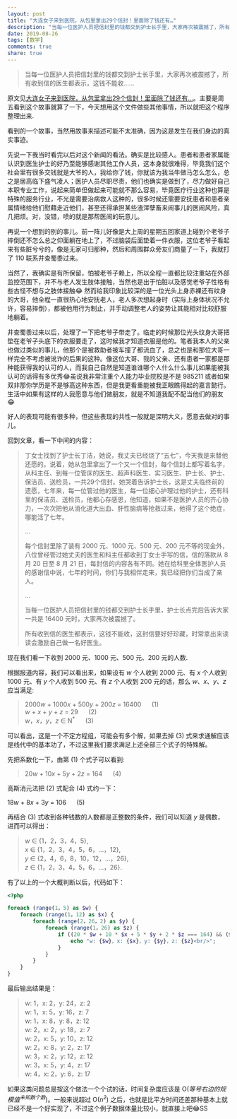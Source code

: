```yaml
---
layout: post
title: "大连女子来到医院，从包里拿出29个信封！里面除了钱还有…"
description: "当每一位医护人员把信封里的钱都交到护士长手里，大家再次被震撼了，所有收到信的医生都表示，这钱不能收……"
date: 2019-08-26
tags: [数学]
comments: true
share: true
---
```


> 当每一位医护人员把信封里的钱都交到护士长手里，大家再次被震撼了，所有收到信的医生都表示，这钱不能收……

原文见[大连女子来到医院，从包里拿出29个信封！里面除了钱还有…](https://mp.weixin.qq.com/s/LpR9JvFLu96NIrxqqbE2aQ)。主要是周五看到这个故事就算了一下，今天想用这个文件做些其他事情，所以就把这个程序整理出来.


看到的一个故事，当然用故事来描述可能不太准确，因为这是发生在我们身边的真实事迹。

先说一下我当时看完以后对这个新闻的看法。确实是比较感人。患者和患者家属能认识到医生护士的好乃至能够感谢其他工作人员，这本身就很难得，毕竟我们这个社会里有很多交钱就是大爷的人，我给你了钱，你就该为我当牛做马怎么怎么，总之是居高临下盛气凌人；医护人员尽职尽责，他们也确实是做到了，尽力做好自己本职专业工作，说起来简单但做起来可能就不那么容易，毕竟医疗行业这种也算是特殊的服务行业，不光是需要治病救人这种的，很多时候还需要安抚患者和患者亲属情绪给他们慰藉走近他们，甚至还得承担某些渣滓孽畜来闹事儿的医闹风险，真几把烦。对，没错，喷的就是那帮医闹的玩意儿。

再说一个想到的别的事儿。前一阵儿好像是大上周的星期五回家道上碰到个老爷子摔倒还不怎么总之仰面躺在地上了，不过脑袋后面垫着一件衣服，这位老爷子看起来有些脏兮兮的，像是无家可归那种，然后和周围群众旁友们商量了一下，我就打了 110 联系井查蜀黍过来。

当然了，我确实是有所保留，怕被老爷子赖上，所以全程一直都比较注重站在外部监控范围下，并不与老人发生肢体接触，当然也是出于怕脏以及感觉老爷子性格有些古怪不想与之肢体接触😂 然而给我印象比较深的是一位光头上身赤裸还有纹身的大哥，他全程一直很热心地安抚老人，老人多次想起身时（实际上身体状况不允许，容易摔倒），都被他用行为制止，并手动调整老人的姿势让其能相对比较舒服地躺着。

井查蜀黍过来以后，处理了一下把老爷子带走了。临走的时候那位光头纹身大哥把垫在老爷子头底下的衣服要走了，这时候我才知道衣服是他的。笔者我本人的父亲也做过类似的事儿，他那个是被救助者被车撞了都流血了，总之也是和那位大哥一样完全不考虑被讹诈的后果的这种。像这位大哥、我的父亲、还有患者一家都是那种能获得我的认可的人，而我自己自然是知道谁谁哪个人什么什么事儿如果能被我认可的话得有多优秀😂虽说我非常注重个人能力毕业院校是不是 985211 或者如果双非那你学历是不是够高这种东西，但是我更看重能被我正眼瞧得起的嘉言懿行。生活中如果有这样的人我愿意与他们做朋友，就是不知道我配不配当他们的朋友😂

好人的表现可能有很多种，但这些表现的共性一般就是深明大义，愿意去做对的事儿。

回到文章，看一下中间的内容：

> 丁女士找到了护士长丁洁，她说，我丈夫已经烧了“五七”，今天我是来替他还愿的。说着，她从包里拿出了一个又一个信封，每个信封上都写着名字，从科主任、到每一位管床的医生、超声科医生、实习医生、护士长、护士、保洁员、送检员，一共29个信封。她哭着告诉护士长，这是丈夫临终前的遗愿，七年来，每一位管过他的医生，每一位细心护理过他的护士，还有科里的保洁员、送检员，他都心存感恩，他知道，如果不是医护人员的齐心协力，一次次把他从消化道大出血、肝性脑病等抢救过来，他得了这个绝症，哪能活了七年。
> 
> ...
> 
> 每个信封里除了装有 2000 元、1000 元、500 元、200 元不等的现金外，八位曾经管过她丈夫的医生和科主任都收到丁女士手写的信，信的落款从 8 月 20 日至 8 月 21 日，每封信的内容各有不同。她在给科里全体医护人员的感谢信中说，七年的时间，你们与我相伴走来，我已经把你们当成了亲人。
> 
> ...
> 
> 当每一位医护人员把信封里的钱都交到护士长手里，护士长点完后告诉大家一共是 16400 元时，大家再次被震撼了。
> 
> 所有收到信的医生都表示，这钱不能收，这封信要好好珍藏，时常拿出来读读会激励自己做一名好医生。


现在我们看一下收到 2000 元、1000 元、500 元、200 元的人数.

根据报道内容，我们可以看出来，如果设有 *w* 个人收到 2000 元、有 *x* 个人收到 1000 元、有 *y* 个人收到 500 元、有 *z* 个人收到 200 元的话，那么 *w*、*x*、*y*、*z* 应当满足: 

> 2000*w* + 1000*x* + 500*y* + 200*z* = 16400&nbsp;&nbsp;&nbsp;&nbsp;&nbsp;&nbsp;(1)<br/>
> *w* + *x* + *y* + *z* = 29&nbsp;&nbsp;&nbsp;&nbsp;&nbsp;&nbsp;(2)<br/>
> *w*，*x*，*y*，*z* ∈ N<sup>*</sup>&nbsp;&nbsp;&nbsp;&nbsp;&nbsp;&nbsp;(3)


可以看出，这是一个不定方程组，可能会有多个解，如果去掉 (3) 式来求通解应该是线代中的基本功了，不过这里我们要求满足上述全部三个式子的特殊解。

先把系数化一下，由第 (1) 个式子可以看到: 

> 20*w* + 10*x* + 5*y* + 2*z* = 164&nbsp;&nbsp;&nbsp;&nbsp;&nbsp;&nbsp;(4)


高斯消元法把 (2) 式配合 (4) 式约一下：

18*w* + 8*x* + 3*y* = 106&nbsp;&nbsp;&nbsp;&nbsp;&nbsp;&nbsp;(5)


再结合 (3) 式收到各种钱数的人数都是正整数的条件，我们可以知道 *y* 是偶数，进而可以得出：

> *w* ∈ {1，2，3，4，5},<br/>
> *x* ∈ {1，2，3，4，5，6，...，12},<br/>
> *y* ∈ {2，4，6，8，10，12，...，26},<br/>
> *z* ∈ {1，2，3，4，5，6，...，26}.

有了以上的一个大概判断以后，代码如下：


```php
<?php

foreach (range(1，5) as $w) {
    foreach (range(1，12) as $x) {
        foreach (range(2，26，2) as $y) {
            foreach (range(1，26) as $z) {
                if ((20 * $w + 10 * $x + 5 * $y + 2 * $z === 164) && ($w + $x + $y + $z === 29)) {
                    echo "w: {$w}，x: {$x}，y: {$y}，z: {$z}<br/>";
                }
            }
        }
    }
}

```


最后输出结果是：

> w: 1，x: 2，y: 24，z: 2<br/>
> w: 1，x: 5，y: 16，z: 7<br/>
> w: 1，x: 8，y: 8，z: 12<br/>
> w: 2，x: 2，y: 18，z: 7<br/>
> w: 2，x: 5，y: 10，z: 12<br/>
> w: 2，x: 8，y: 2，z: 17<br/>
> w: 3，x: 2，y: 12，z: 12<br/>
> w: 3，x: 5，y: 4，z: 17<br/>
> w: 4，x: 2，y: 6，z: 17<br/>


如果这类问题总是按这个做法一个个试的话，时间复杂度应该是 O(*等号右边的规模值*<sup><em>未知数个数</em></sup>)。一般来说超过 O(*n*<sup><em>2</em></sup>) 之后，也就是比平方时间还差那种基本上就已经不是一个好实现了，不过这个例子数据体量比较小，就直接上吧😂SS